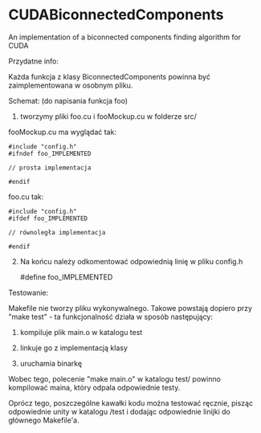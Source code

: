 # CUDABiconnectedComponents
An implementation of a biconnected components finding algorithm for CUDA


Przydatne info:

Każda funkcja z klasy BiconnectedComponents powinna być zaimplementowana w osobnym pliku.

Schemat: (do napisania funkcja foo)

1) tworzymy pliki foo.cu i fooMockup.cu w folderze src/

fooMockup.cu ma wyglądać tak:

    #include "config.h"
    #ifndef foo_IMPLEMENTED

    // prosta implementacja

    #endif
    
foo.cu tak:
    
    #include "config.h"
    #ifdef foo_IMPLEMENTED

    // równoległa implementacja

    #endif

2) Na końcu należy odkomentować odpowiednią linię w pliku config.h

    #define foo_IMPLEMENTED



Testowanie:

Makefile nie tworzy pliku wykonywalnego.
Takowe powstają dopiero przy "make test" - ta funkcjonalność działa w sposób następujący:

1) kompiluje plik main.o w katalogu test

2) linkuje go z implementacją klasy

3) uruchamia binarkę

Wobec tego, polecenie "make main.o" w katalogu test/ powinno kompilować maina, który odpala odpowiednie testy.


Oprócz tego, poszczególne kawałki kodu można testować ręcznie, pisząc odpowiednie unity w katalogu /test i dodając odpowiednie linijki do głównego Makefile'a.
